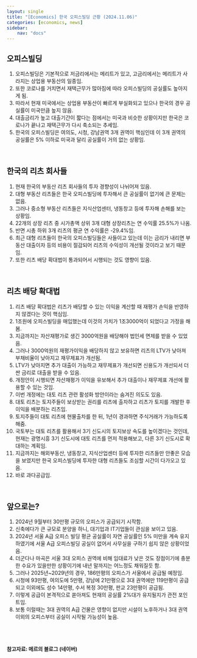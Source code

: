 ```yaml
---
layout: single
title: "[Economics] 한국 오피스빌딩 근황 (2024.11.06)"
categories: [economics, news]
sidebar:
    nav: "docs"
---
```


## 오피스빌딩
1. 오피스빌딩은 기본적으로 저금리에서는 메리트가 있고, 고금리에서는 메리트가 사라지는 상업용 부동산의 일종임.
1. 또한 코로나를 거치면서 재택근무가 많아짐에 따라 오피스빌딩의 공실률도 높아지게 됨.
1. 따라서 현재 미국에서는 상업용 부동산이 빠르게 부실화되고 있으나 한국의 경우 공실률이 미국만큼 높지 않음.
1. 대출금리가 높고 대출기간이 짧다는 점에서는 미국과 비슷한 상황이지만 한국은 코로나가 끝나고 재택근무가 다시 축소되는 추세임.
1. 한국의 오피스빌딩은 여의도, 시청, 강남권역 3개 권역이 핵심인데 이 3개 권역의 공실률은 5% 이하로 미국과 달리 공실률이 거의 없는 상황임.

<br/>

## 한국의 리츠 회사들
1. 현재 한국의 부동산 리츠 회사들의 투자 경향성이 나뉘어져 있음.
1. 대형 부동산 리츠들은 한국 오피스빌딩에 투자해서 큰 공실률이 없기에 큰 문제는 없음.
1. 그러나 중소형 부동산 리츠들은 지식산업센터, 냉동창고 등에 투자해 손해를 보는 상황임.
1. 22개의 상장 리츠 중 시가총액 상위 3개 대형 상장리츠는 연 수익률 25.5%가 나옴.
1. 반면 시총 하위 3개 리츠의 평균 연 수익률은 -29.4%임.
1. 최근 대형 리츠들이 한국의 오피스빌딩들은 사들이고 있는데 이는 금리가 내리면 부동산 대출이자 등의 비용이 절감되어 리츠의 수익성이 개선될 것이라고 보기 때문임.
1. 또한 리츠 배당 확대법이 통과되어서 시행되는 것도 영향이 있음.

<br/>

## 리츠 배당 확대법
1. 리츠 배당 확대법은 리츠가 배당할 수 있는 이익을 계산할 때 재평가 손익을 반영하지 않겠다는 것이 핵심임.
1. 1조원에 오피스빌딩을 매입했는데 이것의 가치가 1조3000억이 되었다고 가정을 해봄.
1. 지금까지는 자산재평가로 생긴 3000억원을 배당해야 법인세 면제를 받을 수 있었음.
1. 그러나 3000억원의 재평가이익을 배당하지 않고 보유하면 리츠의 LTV가 낮아져 부채비율이 낮아지고 재무제표가 개선됨.
1. LTV가 낮아지면 추가 대출이 가능하고 재무제표가 개선되면 신용도가 개선되서 더 싼 금리로 대출을 받을 수 있음.
1. 개정안이 시행되면 자산재평가 이익을 유보해서 추가 대출이나 재무제표 개선에 활용할 수 있는 것임.
1. 이번 개정에는 대토 리츠 관련 활성화 방안이라는 숨겨진 의도도 있음.
1. 대토 리츠는 토지주들이 보상받는 권리를 리츠에 출자하고 리츠가 토지를 개발한 후 이익을 배분하는 리츠임.
1. 토지주들이 대토 리츠에 현물출차를 한 뒤, 1년이 경과하면 주식거래가 가능하도록 해줌.
1. 국토부는 대토 리츠를 활용해서 3기 신도시의 토지보상 속도를 높이겠다는 것인데, 현재는 광명시흥 3기 신도시에 대토 리츠를 먼저 적용해보고, 다른 3기 신도시로 확대하는 계획임.
1. 지금까지는 해외부동산, 냉동창고, 지식산업센터 등에 투자한 리츠들만 안좋은 모습을 보였지만 한국 오피스빌딩에 투자한 대형 리츠들도 조심할 시간이 다가오고 있음.
1. 바로 과다공급임.

<br/>

## 앞으로는?
1. 2024년 9월부터 30만평 규모의 오피스가 공급되기 시작함.
1. 신축에다가 큰 규모로 분양을 하니, 대기업과 IT기업들이 관심을 보이고 있음.
1. 2024년 서울 A급 오피스 빌딩 평균 공실률이 자연 공실률인 5% 미만을 계속 유지하였기에 서울 A급 오피스빌딩 공실이 없어서 사무실을 구하기 쉽지 않은 상황이었음.
1. 더군다나 마곡은 서울 3대 오피스 권역에 비해 임대료가 낮은 것도 장점이기에 충분한 수요가 있을만한 상황이기에 내년 말까지는 어느정도 채워질듯 함.
1. 그러나 2025년~2029년의 경우, 186만평의 오피스가 서울에서 공급될 예정임.
1. 시청에 93만평, 여의도에 5만평, 강남에 21만평으로 3대 권역에만 119만평이 공급되고 이외에도 성수 14만평, 수서 복정 30만평, 판교 23만평이 공급됨.
1. 이렇게 공급이 본격적으로 쏟아져도 현재의 공실률 2%대가 유지될지가 관전 포인트임.
1. 보통 이럴때는 3대 권역의 A급 건물은 영향이 없지만 시설이 노후하거나 3대 권역 이외의 오피스부터 공실이 시작될 가능성이 높음.


<br/>
<br/>

#### 참고자료: 메르의 블로그 (네이버) 